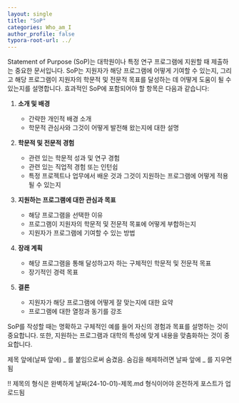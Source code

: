 ```yaml
---
layout: single
title: "SoP"
categories: Who_am_I
author_profile: false
typora-root-url: ../
---
```


Statement of Purpose (SoP)는 대학원이나 특정 연구 프로그램에 지원할 때 제출하는 중요한 문서입니다. SoP는 지원자가 해당 프로그램에 어떻게 기여할 수 있는지, 그리고 해당 프로그램이 지원자의 학문적 및 전문적 목표를 달성하는 데 어떻게 도움이 될 수 있는지를 설명합니다. 효과적인 SoP에 포함되어야 할 항목은 다음과 같습니다:

1. **소개 및 배경**
   - 간략한 개인적 배경 소개
   - 학문적 관심사와 그것이 어떻게 발전해 왔는지에 대한 설명

2. **학문적 및 전문적 경험**
   - 관련 있는 학문적 성과 및 연구 경험
   - 관련 있는 직업적 경험 또는 인턴쉽
   - 특정 프로젝트나 업무에서 배운 것과 그것이 지원하는 프로그램에 어떻게 적용될 수 있는지

3. **지원하는 프로그램에 대한 관심과 목표**
   - 해당 프로그램을 선택한 이유
   - 프로그램이 지원자의 학문적 및 전문적 목표에 어떻게 부합하는지
   - 지원자가 프로그램에 기여할 수 있는 방법

4. **장래 계획**
   - 해당 프로그램을 통해 달성하고자 하는 구체적인 학문적 및 전문적 목표
   - 장기적인 경력 목표

5. **결론**
   - 지원자가 해당 프로그램에 어떻게 잘 맞는지에 대한 요약
   - 프로그램에 대한 열정과 동기를 강조

SoP를 작성할 때는 명확하고 구체적인 예를 들어 자신의 경험과 목표를 설명하는 것이 중요합니다. 또한, 지원하는 프로그램과 대학의 특성에 맞게 내용을 맞춤화하는 것이 중요합니다. 

제목 앞에(날짜 앞에) _ 를 붙임으로써 숨겼음.
숨김을 해제하려면 날짜 앞에 _ 를 지우면 됨

!! 제목의 형식은 완벽하게 날짜(24-10-01)-제목.md 형식이어야 온전하게 포스트가 업로드됨
